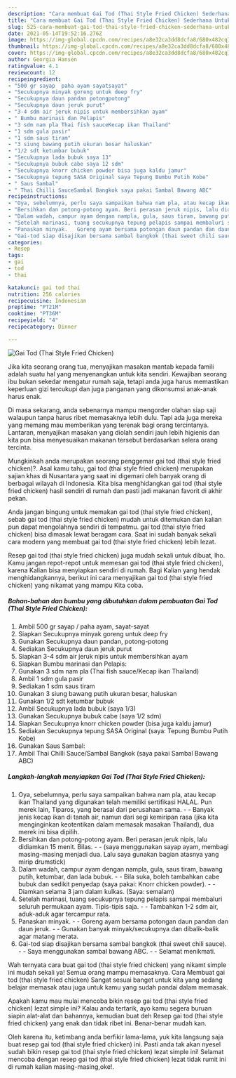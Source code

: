 ```yaml
---
description: "Cara membuat Gai Tod (Thai Style Fried Chicken) Sederhana Untuk Jualan"
title: "Cara membuat Gai Tod (Thai Style Fried Chicken) Sederhana Untuk Jualan"
slug: 525-cara-membuat-gai-tod-thai-style-fried-chicken-sederhana-untuk-jualan
date: 2021-05-14T19:52:16.276Z
image: https://img-global.cpcdn.com/recipes/a8e32ca3dd8dcfa8/680x482cq70/gai-tod-thai-style-fried-chicken-foto-resep-utama.jpg
thumbnail: https://img-global.cpcdn.com/recipes/a8e32ca3dd8dcfa8/680x482cq70/gai-tod-thai-style-fried-chicken-foto-resep-utama.jpg
cover: https://img-global.cpcdn.com/recipes/a8e32ca3dd8dcfa8/680x482cq70/gai-tod-thai-style-fried-chicken-foto-resep-utama.jpg
author: Georgia Hansen
ratingvalue: 4.1
reviewcount: 12
recipeingredient:
- "500 gr sayap  paha ayam sayatsayat"
- "Secukupnya minyak goreng untuk deep fry"
- "Secukupnya daun pandan potongpotong"
- "Secukupnya daun jeruk purut"
- "3-4 sdm air jeruk nipis untuk membersihkan ayam"
- " Bumbu marinasi dan Pelapis"
- "3 sdm nam pla Thai fish sauceKecap ikan Thailand"
- "1 sdm gula pasir"
- "1 sdm saus tiram"
- "3 siung bawang putih ukuran besar haluskan"
- "1/2 sdt ketumbar bubuk"
- "Secukupnya lada bubuk saya 13"
- "Secukupnya bubuk cabe saya 12 sdm"
- "Secukupnya knorr chicken powder bisa juga kaldu jamur"
- "Secukupnya tepung SASA Original saya Tepung Bumbu Putih Kobe"
- " Saus Sambal"
- " Thai Chilli SauceSambal Bangkok saya pakai Sambal Bawang ABC"
recipeinstructions:
- "Oya, sebelumnya, perlu saya sampaikan bahwa nam pla, atau kecap ikan Thailand yang digunakan telah memiliki sertifikasi HALAL. Pun merek lain, Tiparos, yang berasal dari perusahaan sama.  Banyak jenis kecap ikan di tanah air, namun dari segi kemiripan rasa (jika kita menginginkan keotentikan dalam memasak masakan Thailand), dua merek ini bisa dipilih."
- "Bersihkan dan potong-potong ayam. Beri perasan jeruk nipis, lalu didiamkan 15 menit. Bilas.  (saya menggunakan sayap ayam, membagi masing-masing menjadi dua. Lalu saya gunakan bagian atasnya yang mirip drumstick)"
- "Dalam wadah, campur ayam dengan nampla, gula, saus tiram, bawang putih, ketumbar, dan lada bubuk.   Bila suka, boleh tambahkan cabe bubuk dan sedikit penyedap (saya pakai: Knorr chicken powder).   Diamkan selama 3 jam dalam kulkas. (Saya: semalam)"
- "Setelah marinasi, tuang secukupnya tepung pelapis sampai membaluri seluruh permukaan ayam. Tipis-tipis saja.   Tambahkan 1-2 sdm air, aduk-aduk agar tercampur rata."
- "Panaskan minyak.   Goreng ayam bersama potongan daun pandan dan daun jeruk.  Gunakan banyak minyak/secukupnya dan dibalik-balik agar matang merata."
- "Gai-tod siap disajikan bersama sambal bangkok (thai sweet chili sauce).   Saya menggunakan sambal bawang ABC.  Selamat menikmati."
categories:
- Resep
tags:
- gai
- tod
- thai

katakunci: gai tod thai 
nutrition: 256 calories
recipecuisine: Indonesian
preptime: "PT21M"
cooktime: "PT36M"
recipeyield: "4"
recipecategory: Dinner

---
```



![Gai Tod (Thai Style Fried Chicken)](https://img-global.cpcdn.com/recipes/a8e32ca3dd8dcfa8/680x482cq70/gai-tod-thai-style-fried-chicken-foto-resep-utama.jpg)

Jika kita seorang orang tua, menyajikan masakan mantab kepada famili adalah suatu hal yang menyenangkan untuk kita sendiri. Kewajiban seorang ibu bukan sekedar mengatur rumah saja, tetapi anda juga harus memastikan keperluan gizi tercukupi dan juga panganan yang dikonsumsi anak-anak harus enak.

Di masa  sekarang, anda sebenarnya mampu mengorder olahan siap saji walaupun tanpa harus ribet memasaknya lebih dulu. Tapi ada juga mereka yang memang mau memberikan yang terenak bagi orang tercintanya. Lantaran, menyajikan masakan yang diolah sendiri jauh lebih higienis dan kita pun bisa menyesuaikan makanan tersebut berdasarkan selera orang tercinta. 



Mungkinkah anda merupakan seorang penggemar gai tod (thai style fried chicken)?. Asal kamu tahu, gai tod (thai style fried chicken) merupakan sajian khas di Nusantara yang saat ini digemari oleh banyak orang di berbagai wilayah di Indonesia. Kita bisa menghidangkan gai tod (thai style fried chicken) hasil sendiri di rumah dan pasti jadi makanan favorit di akhir pekan.

Anda jangan bingung untuk memakan gai tod (thai style fried chicken), sebab gai tod (thai style fried chicken) mudah untuk ditemukan dan kalian pun dapat mengolahnya sendiri di tempatmu. gai tod (thai style fried chicken) bisa dimasak lewat beragam cara. Saat ini sudah banyak sekali cara modern yang membuat gai tod (thai style fried chicken) lebih lezat.

Resep gai tod (thai style fried chicken) juga mudah sekali untuk dibuat, lho. Kamu jangan repot-repot untuk memesan gai tod (thai style fried chicken), karena Kalian bisa menyiapkan sendiri di rumah. Bagi Kalian yang hendak menghidangkannya, berikut ini cara menyajikan gai tod (thai style fried chicken) yang nikamat yang mampu Kita coba.

<!--inarticleads1-->

##### Bahan-bahan dan bumbu yang dibutuhkan dalam pembuatan Gai Tod (Thai Style Fried Chicken):

1. Ambil 500 gr sayap / paha ayam, sayat-sayat
1. Siapkan Secukupnya minyak goreng untuk deep fry
1. Gunakan Secukupnya daun pandan, potong-potong
1. Sediakan Secukupnya daun jeruk purut
1. Siapkan 3-4 sdm air jeruk nipis untuk membersihkan ayam
1. Siapkan  Bumbu marinasi dan Pelapis:
1. Gunakan 3 sdm nam pla (Thai fish sauce/Kecap ikan Thailand)
1. Ambil 1 sdm gula pasir
1. Sediakan 1 sdm saus tiram
1. Gunakan 3 siung bawang putih ukuran besar, haluskan
1. Gunakan 1/2 sdt ketumbar bubuk
1. Ambil Secukupnya lada bubuk (saya 1/3)
1. Gunakan Secukupnya bubuk cabe (saya 1/2 sdm)
1. Siapkan Secukupnya knorr chicken powder (bisa juga kaldu jamur)
1. Sediakan Secukupnya tepung SASA Original (saya: Tepung Bumbu Putih Kobe)
1. Gunakan  Saus Sambal:
1. Ambil  Thai Chilli Sauce/Sambal Bangkok (saya pakai Sambal Bawang ABC)




<!--inarticleads2-->

##### Langkah-langkah menyiapkan Gai Tod (Thai Style Fried Chicken):

1. Oya, sebelumnya, perlu saya sampaikan bahwa nam pla, atau kecap ikan Thailand yang digunakan telah memiliki sertifikasi HALAL. Pun merek lain, Tiparos, yang berasal dari perusahaan sama. -  - Banyak jenis kecap ikan di tanah air, namun dari segi kemiripan rasa (jika kita menginginkan keotentikan dalam memasak masakan Thailand), dua merek ini bisa dipilih.
1. Bersihkan dan potong-potong ayam. Beri perasan jeruk nipis, lalu didiamkan 15 menit. Bilas. -  - (saya menggunakan sayap ayam, membagi masing-masing menjadi dua. Lalu saya gunakan bagian atasnya yang mirip drumstick)
1. Dalam wadah, campur ayam dengan nampla, gula, saus tiram, bawang putih, ketumbar, dan lada bubuk.  -  - Bila suka, boleh tambahkan cabe bubuk dan sedikit penyedap (saya pakai: Knorr chicken powder).  -  - Diamkan selama 3 jam dalam kulkas. (Saya: semalam)
1. Setelah marinasi, tuang secukupnya tepung pelapis sampai membaluri seluruh permukaan ayam. Tipis-tipis saja.  -  - Tambahkan 1-2 sdm air, aduk-aduk agar tercampur rata.
1. Panaskan minyak.  -  - Goreng ayam bersama potongan daun pandan dan daun jeruk. -  - Gunakan banyak minyak/secukupnya dan dibalik-balik agar matang merata.
1. Gai-tod siap disajikan bersama sambal bangkok (thai sweet chili sauce).  -  - Saya menggunakan sambal bawang ABC. -  - Selamat menikmati.




Wah ternyata cara buat gai tod (thai style fried chicken) yang nikamt simple ini mudah sekali ya! Semua orang mampu memasaknya. Cara Membuat gai tod (thai style fried chicken) Sangat sesuai banget untuk kita yang sedang belajar memasak atau juga untuk kamu yang sudah pandai dalam memasak.

Apakah kamu mau mulai mencoba bikin resep gai tod (thai style fried chicken) lezat simple ini? Kalau anda tertarik, ayo kamu segera buruan siapin alat-alat dan bahannya, kemudian buat deh Resep gai tod (thai style fried chicken) yang enak dan tidak ribet ini. Benar-benar mudah kan. 

Oleh karena itu, ketimbang anda berfikir lama-lama, yuk kita langsung saja buat resep gai tod (thai style fried chicken) ini. Pasti anda tak akan nyesel sudah bikin resep gai tod (thai style fried chicken) lezat simple ini! Selamat mencoba dengan resep gai tod (thai style fried chicken) lezat tidak rumit ini di rumah kalian masing-masing,oke!.

